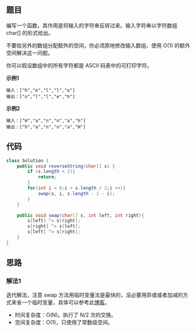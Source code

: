 ## 题目
编写一个函数，其作用是将输入的字符串反转过来。输入字符串以字符数组 char[] 的形式给出。

不要给另外的数组分配额外的空间，你必须原地修改输入数组、使用 O(1) 的额外空间解决这一问题。

你可以假设数组中的所有字符都是 ASCII 码表中的可打印字符。

**示例1**
```
输入：["h","e","l","l","o"]
输出：["o","l","l","e","h"]
```

**示例2**
```
输入：["H","a","n","n","a","h"]
输出：["h","a","n","n","a","H"]
```

## 代码
```Java
class Solution {
    public void reverseString(char[] s) {
        if (s.length < 2){
            return;
        }
        for(int i = 0;i < s.length / 2;i ++){
            swap(s, i, s.length - 1 - i);
        }
    }

    public void swap(char[] s, int left, int right){
        s[left] ^= s[right];
        s[right] ^= s[left];
        s[left] ^= s[right];
    }
}
```


## 思路

### 解法1
迭代解法，注意 swap 方法用临时变量法是最快的，没必要用异或或者加减的方式来省一个临时变量，具体可以参考此[博客](https://www.cnblogs.com/ider/archive/2012/05/03/xor_swap_issues.html)。
* 时间复杂度：O(N)。执行了 N/2 次的交换。
* 空间复杂度：O(1)，只使用了常数级空间。
